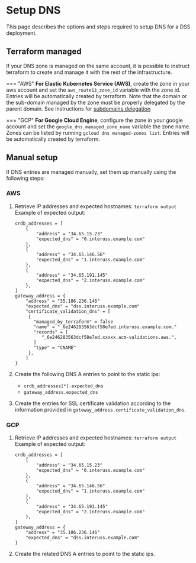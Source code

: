 # Setup DNS

This page describes the options and steps required to setup DNS for a DSS deployment.

## Terraform managed

If your DNS zone is managed on the same account, it is possible to instruct terraform to create and manage
it with the rest of the infrastructure.

=== "AWS"
    **For Elastic Kubernetes Service (AWS)**, create the zone in your aws account and set the `aws_route53_zone_id`
    variable with the zone id. Entries will be automatically created by terraform.
     Note that the domain or the sub-domain managed by the zone must be properly delegated by the parent domain.
    See instructions for [subdomains delegation](https://docs.aws.amazon.com/Route53/latest/DeveloperGuide/CreatingNewSubdomain.html#UpdateDNSParentDomain)

=== "GCP"
    **For Google Cloud Engine**, configure the zone in your google account and set the `google_dns_managed_zone_name`
    variable the zone name. Zones can be listed by running `gcloud dns managed-zones list`. Entries will be
    automatically created by terraform.


## Manual setup

If DNS entries are managed manually, set them up manually using the following steps:

### AWS
1. Retrieve IP addresses and expected hostnames: `terraform output`
   Example of expected output:
   ```
   crdb_addresses = [
       {
           "address" = "34.65.15.23"
           "expected_dns" = "0.interuss.example.com"
       },
       {
           "address" = "34.65.146.56"
           "expected_dns" = "1.interuss.example.com"
       },
       {
           "address" = "34.65.191.145"
           "expected_dns" = "2.interuss.example.com"
       },
   ]
   gateway_address = {
       "address" = "35.186.236.146"
       "expected_dns" = "dss.interuss.example.com"  
       "certificate_validation_dns" = [
        {
          "managed_by_terraform" = false
          "name" = "_6e246283563dcf58e7ed.interuss.example.com."
          "records" = [
             "_6e246283563dcf58e7ed.xxxxx.acm-validations.aws.",
          ]
          "type" = "CNAME"
        },
       ]
   }
   ```
2. Create the following DNS A entries to point to the static ips:
    - `crdb_addresses[*].expected_dns`
    - `gateway_address.expected_dns`

3. Create the entries for SSL certificate validation according to the information provided
    in `gateway_address.certificate_validation_dns`.


### GCP
1. Retrieve IP addresses and expected hostnames: `terraform output`
   Example of expected output:
   ```
   crdb_addresses = [
       {
           "address" = "34.65.15.23"
           "expected_dns" = "0.interuss.example.com"
       },
       {
           "address" = "34.65.146.56"
           "expected_dns" = "1.interuss.example.com"
       },
       {
           "address" = "34.65.191.145"
           "expected_dns" = "2.interuss.example.com"
       },
   ]
   gateway_address = {
       "address" = "35.186.236.146"
       "expected_dns" = "dss.interuss.example.com"
   }
    ```
2. Create the related DNS A entries to point to the static ips.
